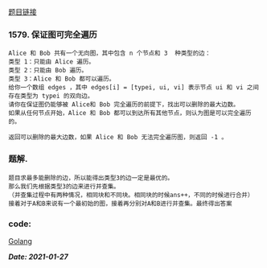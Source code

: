 [题目链接](https://leetcode-cn.com/problems/remove-max-number-of-edges-to-keep-graph-fully-traversable/)
    
### 1579. 保证图可完全遍历
    Alice 和 Bob 共有一个无向图，其中包含 n 个节点和 3  种类型的边：
    类型 1：只能由 Alice 遍历。
    类型 2：只能由 Bob 遍历。
    类型 3：Alice 和 Bob 都可以遍历。
    给你一个数组 edges ，其中 edges[i] = [typei, ui, vi] 表示节点 ui 和 vi 之间存在类型为 typei 的双向边。
    请你在保证图仍能够被 Alice和 Bob 完全遍历的前提下，找出可以删除的最大边数。
    如果从任何节点开始，Alice 和 Bob 都可以到达所有其他节点，则认为图是可以完全遍历的。
    
    返回可以删除的最大边数，如果 Alice 和 Bob 无法完全遍历图，则返回 -1 。

### 题解.
    题目求最多能删除的边，所以能得出类型3的边一定是最优的。
    那么我们先根据类型3的边来进行并查集。
    （并查集过程中有两种情况，相同块和不同块。相同块的时候ans++，不同的时候进行合并）
    接着对于A和B来说有一个最初始的图，接着再分别对A和B进行并查集。最终得出答案

### code:
[Golang](https://github.com/Archangel59/LeetCode/blob/main/1579/1579.go)  

***Date: 2021-01-27***